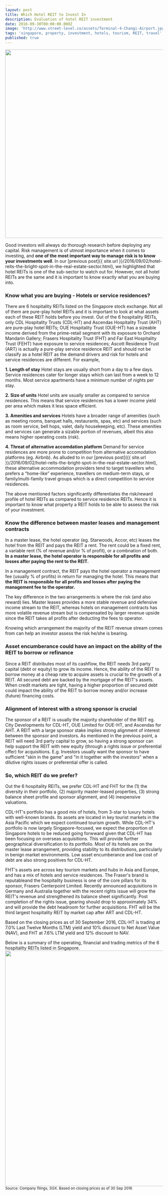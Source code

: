 ```yaml
---
layout: post
title: Which Hotel REIT to Invest In
description: Evaluation of hotel REIT investment
date: 2016-09-30T00:00:00.000Z
image: 'http://www.street-level.co/assets/Terminal-4-Changi-Airport.jpg'
tags: 'singapore, property, investment, hotels, tourism, REIT, travel'
published: true
---
```


<img src="{{ site.url }}/assets/Terminal-4-Changi-Airport.jpg" width="600px"><br>

Good investors will always do thorough research before deploying any capital.  Risk management is of utmost importance when it comes to investing, and **one of the most important way to manage risk is to know your investments well**.  In our [previous post]{{ site.url }}/2016/09/02/hotel-reits-the-bright-spot-in-the-real-estate-sector.html), we highlighted that hotel REITs is one of the sub-sector to watch out for.  However, not all hotel REITs are the same and it is important to know exactly what you are buying into. <!--more-->

### Know what you are buying - Hotels or service residences?
There are 6 hospitality REITs listed on the Singapore stock exchange.  Not all of them are pure-play hotel REITs and it is important to look at what assets each of these REIT holds before you invest.  Out of the 6 hospitality REITs, only CDL Hospitality Trusts (CDL-HT) and Ascendas Hospitality Trust (AHT) are pure-play hotel REITs; OUE Hospitality Trust (OUE-HT) has a sizeable income derived from the prime-retail segment with its exposure to Orchard Mandarin Gallery; Frasers Hospitality Trust (FHT) and Far East Hospitality Trust (FEHT) have exposure to service residences; Ascott Residence Trust (ART) is actually a pure-play service residence REIT and should not be classify as a hotel REIT as the demand drivers and risk for hotels and service residences are different.  For example,

**1. Length of stay**
Hotel stays are usually short from a day to a few days.  Service residences cater for longer stays which can last from a week to 12 months.  Most service apartments have a minimum number of nights per stay.

**2. Size of units**
Hotel units are usually smaller as compared to service residences.  This means that service residences has a lower income yield per area which makes it less space efficient. 

**3. Amenities and services**
Hotels have a broader range of amenities (such as meeting rooms, banquet halls, restaurants, spas, etc) and services (such as room service, bell hops, valet, daily housekeeping, etc).  These amenities and services can generate a sizable portion of revenues, albeit this also means higher operating costs (risk).

**4. Threat of alternative accomdation platform**
Demand for service residences are more prone to competition from alternative accomodation platforms (eg. Airbnb).  As alluded to in our [previous post]({{ site.url }}/2016/09/02/hotel-reits-the-bright-spot-in-the-real-estate-sector.html), these alternative accommodation providers tend to target travellers who prefers a “home-like” experience, travellers on medium-term stays, or family/multi-family  travel groups which is a direct competition to service residences.

The above mentioned factors significantly differentiates the risk/reward profile of hotel REITs as compared to service residence REITs.  Hence it is important to know what property a REIT holds to be able to assess the risk of your investment.

### Know the difference between master leases and management contracts
In a master lease, the hotel operator (eg. Starwoods, Accor, etc) leases the hotel from the REIT and pays the REIT a rent.  The rent could be a fixed rent, a variable rent (% of revenue and/or % of profit), or a combnation of both.  **In a master lease, the hotel operator is responsible for all profits and losses after paying the rent to the REIT.**

In a management contract, the REIT pays the hotel operator a management fee (usually % of profits) in return for managing the hotel.  This means that **the REIT is responsible for all profits and losses after paying the management fee to the operator.**

The key difference in the two arrangements is where the risk (and also reward) lies.  Master leases provides a more stable revenue and defensive income stream to the REIT, whereas hotels on management contracts has more volatile revenue stream but is compensated by larger revenue upside since the REIT takes all profits after deducting the fees to operator.

Knowing which arrangement the majority of the REIT revenue stream comes from can help an investor assess the risk he/she is bearing.

### Asset encumberance could have an impact on the ability of the REIT to borrow or refinance
Since a REIT distributes most of its cashflow, the REIT needs 3rd party capital (debt or equity) to grow its income.  Hence, the ability of the REIT to borrow money at a cheap rate to acquire assets is crucial to the growth of a REIT.  All secured debt are backed by the mortgage of the REIT's assets.  When credit markets are tight, having a higher proportion of secured debt could impact the ability of the REIT to borrow money and/or increase (future) financing costs.  
  
### Alignment of interest with a strong sponsor is crucial
The sponsor of a REIT is usually the majority shareholder of the REIT eg. City Developments for CDL-HT, OUE Limited for OUE-HT, and Ascendas for AHT.  A REIT with a large sponsor stake implies strong alignment of interest between the sponsor and investors. As mentioned in the previous point, a REIT will need 3rd party capital to grow, so having a strong sponsor can help support the REIT with new equity (through a rights issue or preferential offer) for acquisitions.  E.g. Investors usually want the sponsor to have sufficient "skin in the game" and "in it together with the investors" when a dilutive rights issues or preferential offer is called.

### So, which REIT do we prefer?
Out the 6 hospitality REITs, we prefer CDL-HT and FHT for the (1) the diversity in their portfolio, (2) majority master-leased properties, (3) strong balance sheet profile and sponsor alignment, and (4) inexpensive valuations.  

CDL-HT's portfolio has a good mix of hotels, from 3-star to luxury hotels with well-known brands.  Its assets are located in key tourist markets in the Asia Pacific which we expect continued tourism growth.  While CDL-HT's portfolio is now largely Singapore-focused, we expect the proportion of Singapore hotels to be reduced going forwward given that CDL-HT has been focusing on overseas acquisitions.  This will provide further geographical diversification to its portfolio.  Most of its hotels are on the master lease arrangement, providing stability to its distributions, particularly in benign market environments.  Low asset encumberance and low cost of debt are also strong positives for CDL-HT.  

FHT's assets are across key tourism markets and hubs in Asia and Europe, and has a mix of hotels and service residences.  The Fraser's brand is reputableand the hospitality business is one of the core pillars for its sponsor, Frasers Centerpoint Limited.  Recently announced acquisitions in Germany and Australia together with the recent rights issue will grow the REIT's revenue and strengthened its balance sheet significantly.  Post completion of the rights issue, gearing should drop to approximately 34% and will provide the debt headroom for further acquisitions.  FHT will be the third largest hospitality REIT by market cap after ART and CDL-HT.

Based on the closing prices as of 30 September 2016, CDL-HT is trading at 7.0% Last Twelve Months (LTM) yield and 10% discount to Net Asset Value (NAV), and FHT at 7.6% LTM yield and 12% discount to NAV.

Below is a summary of the operating, financial and trading metrics of the 6 hospitality REITs listed in Singapore.
<img src="{{ site.url }}/assets/Hospitality-REITs-table-30Sep16.png" width="750px"><br>
<sup>Source: Company filings, SGX.  Based on closing prices as of 30 Sep 2016</sup>
